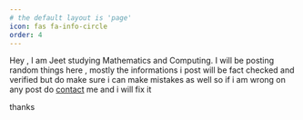 ```yaml
---
# the default layout is 'page'
icon: fas fa-info-circle
order: 4
---
```


Hey , I am Jeet studying Mathematics and Computing.
I will be posting random things here , mostly the informations i post will be fact checked and verified but do make sure i can make mistakes as well so if i am wrong on any post do [contact](https://twitter.com/JeetRex) me and i will fix it

thanks
